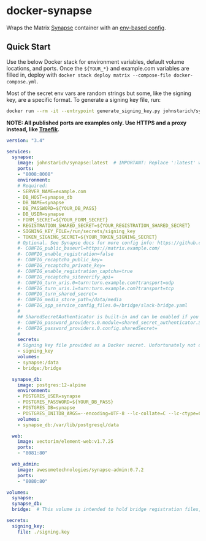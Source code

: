 # docker-synapse
Wraps the Matrix [Synapse][] container with an [env-based config][e2c].

[Synapse]: https://github.com/matrix-org/synapse
[e2c]: https://github.com/JohnStarich/env2config

## Quick Start

Use the below Docker stack for environment variables, default volume locations, and ports.
Once the `${YOUR_*}` and example.com variables are filled in, deploy with `docker stack deploy matrix --compose-file docker-compose.yml`.

Most of the secret env vars are random strings but some, like the signing key, are a specific format. To generate a signing key file, run:
```bash
docker run --rm -it --entrypoint generate_signing_key.py johnstarich/synapse:1.31.0_20210429 > signing.key
```

**NOTE: All published ports are examples only. Use HTTPS and a proxy instead, like [Traefik][].**

[Traefik]: https://doc.traefik.io/traefik/

```yaml
version: "3.4"

services:
  synapse:
    image: johnstarich/synapse:latest  # IMPORTANT: Replace ':latest' with a stable version of Synapse.
    ports:
    - "8008:8008"
    environment:
    # Required:
    - SERVER_NAME=example.com
    - DB_HOST=synapse_db
    - DB_NAME=synapse
    - DB_PASSWORD=${YOUR_DB_PASS}
    - DB_USER=synapse
    - FORM_SECRET=${YOUR_FORM_SECRET}
    - REGISTRATION_SHARED_SECRET=${YOUR_REGISTRATION_SHARED_SECRET}
    - SIGNING_KEY_FILE=/run/secrets/signing_key
    - TOKEN_SIGNING_SECRET=${YOUR_TOKEN_SIGNING_SECRET}
    # Optional. See Synapse docs for more config info: https://github.com/matrix-org/synapse
    #- CONFIG_public_baseurl=https://matrix.example.com/
    #- CONFIG_enable_registration=false
    #- CONFIG_recaptcha_public_key=
    #- CONFIG_recaptcha_private_key=
    #- CONFIG_enable_registration_captcha=true
    #- CONFIG_recaptcha_siteverify_api=
    #- CONFIG_turn_uris.0=turn:turn.example.com?transport=udp
    #- CONFIG_turn_uris.1=turn:turn.example.com?transport=tcp
    #- CONFIG_turn_shared_secret=
    #- CONFIG_media_store_path=/data/media
    #- CONFIG_app_service_config_files.0=/bridge/slack-bridge.yaml
    #
    ## SharedSecretAuthenticator is built-in and can be enabled if you like: https://github.com/devture/matrix-synapse-shared-secret-auth
    #- CONFIG_password_providers.0.module=shared_secret_authenticator.SharedSecretAuthenticator
    #- CONFIG_password_providers.0.config.sharedSecret=
    #
    secrets:
    # Signing key file provided as a Docker secret. Unfortunately not declaratively generated.
    - signing_key
    volumes:
    - synapse:/data
    - bridge:/bridge

  synapse_db:
    image: postgres:12-alpine
    environment:
    - POSTGRES_USER=synapse
    - POSTGRES_PASSWORD=${YOUR_DB_PASS}
    - POSTGRES_DB=synapse
    - POSTGRES_INITDB_ARGS=--encoding=UTF-8 --lc-collate=C --lc-ctype=C
    volumes:
    - synapse_db:/var/lib/postgresql/data

  web:
    image: vectorim/element-web:v1.7.25
    ports:
    - "8081:80"

  web_admin:
    image: awesometechnologies/synapse-admin:0.7.2
    ports:
    - "8080:80"

volumes:
  synapse:
  synapse_db:
  bridge:  # This volume is intended to hold bridge registration files, which are included in synapse's app_service_config_files config

secrets:
  signing_key:
    file: ./signing.key
```
